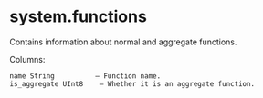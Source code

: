 # system.functions

Contains information about normal and aggregate functions.

Columns:

```text
name String          – Function name.
is_aggregate UInt8    – Whether it is an aggregate function.
```

